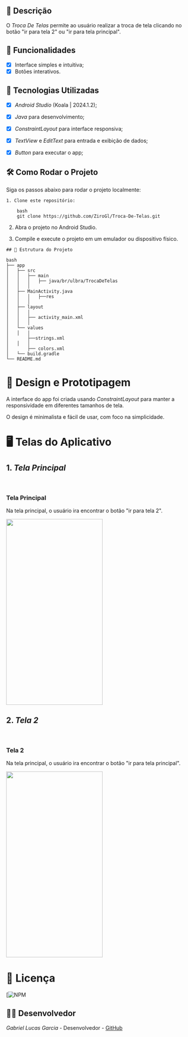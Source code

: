 ## 📱 Descrição

O *Troca De Telas* permite ao usuário realizar a troca de tela clicando no botão "ir para tela 2" ou "ir para tela principal". 

## 🔧 Funcionalidades

- [x] Interface simples e intuitiva;
- [x] Botões interativos.

## 🚀 Tecnologias Utilizadas

- [x] *Android Studio* (Koala | 2024.1.2);
- [x] *Java* para desenvolvimento;
- [x] *ConstraintLayout* para interface responsiva;
- [x] *TextView* e *EditText* para entrada e exibição de dados;
- [x] *Button*   para executar o app;


## 🛠️ Como Rodar o Projeto

Siga os passos abaixo para rodar o projeto localmente:
```
1. Clone este repositório:

    bash
    git clone https://github.com/ZiroGl/Troca-De-Telas.git
```
    

2. Abra o projeto no Android Studio.

3. Compile e execute o projeto em um emulador ou dispositivo físico.

```
## 📂 Estrutura do Projeto

bash
├── app
│   ├── src
│   │   ├── main
│   │   │   ├── java/br/ulbra/TrocaDeTelas
│   │   │  
│   ├── MainActivity.java        
│   │   │   ├──res
│   │   │  
│   ├── layout
│   │   │  
│   │   ├── activity_main.xml      
│   │   │  
│   └── values
│   │   │  
│       ├──strings.xml                       
│   │   │  
│       ├── colors.xml             
│   └── build.gradle               
└── README.md                      
```


 
# 🎨 Design e Prototipagem
 
A interface do app foi criada usando *ConstraintLayout* para manter a responsividade em diferentes tamanhos de tela.
 
O design é minimalista e fácil de usar, com foco na simplicidade.
 
# 🖥️ Telas do Aplicativo
 
## 1. *Tela Principal*
 <br> <h3> Tela Principal</h3>
Na tela principal, o usuário ira encontrar o botão "ir para tela 2".


<img src="https://github.com/user-attachments/assets/db4ba09f-4097-4ca0-8873-9d4a1bc9d584" width="260" height="500"/>

## 2. *Tela 2*
 <br> <h3> Tela 2</h3>
Na tela principal, o usuário ira encontrar o botão "ir para tela principal".


<img src="https://github.com/user-attachments/assets/d3813eda-62c6-4866-bca1-25689a3c4720" width="260" height="500"/>

# 📄 Licença

[![NPM](https://github.com/ZiroGl/Troca-De-Telas/blob/main/LICENSE)  

## 👨‍💻 Desenvolvedor 

*Gabriel Lucas Garcia* - Desenvolvedor - [GitHub](https://github.com/ZiroGl) 


